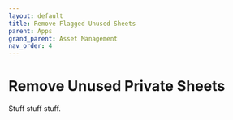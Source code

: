 ```yaml
---
layout: default
title: Remove Flagged Unused Sheets
parent: Apps
grand_parent: Asset Management
nav_order: 4
---
```


# Remove Unused Private Sheets

Stuff stuff stuff.
